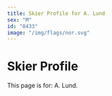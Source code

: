 ```yaml
---
title: Skier Profile for A. Lund
sex: "M"
id: "8433"
image: "/img/flags/nor.svg" 
---
```


# Skier Profile

This page is for: A. Lund.
    